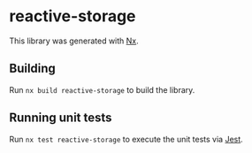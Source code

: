 # reactive-storage

This library was generated with [Nx](https://nx.dev).

## Building

Run `nx build reactive-storage` to build the library.

## Running unit tests

Run `nx test reactive-storage` to execute the unit tests via [Jest](https://jestjs.io).
